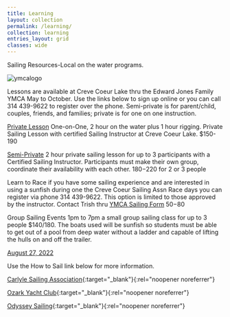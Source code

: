 ```yaml
---
title: Learning
layout: collection
permalink: /learning/
collection: learning
entries_layout: grid
classes: wide
---
```

Sailing Resources-Local on the water programs.

![ymcalogo](https://user-images.githubusercontent.com/83256703/167182152-3c2e45e4-ba3e-4b3f-875c-cdf4e2163397.png)

Lessons are available at Creve Coeur Lake thru the Edward Jones Family YMCA May to October. Use the links below to sign up online or you can call 314 439-9622 to register over the phone. Semi-private is for parent/child, couples, friends, and families; private is for one on one instruction. 

[Private Lesson](https://operations.daxko.com/Online/4034/ProgramsV2/OfferingDetails.mvc?program_id=TMP12156&offering_id=SES838988&location_id=B210&filter=H4sIAAAAAAAEAG1Sy27DIBD8lz07EiZNqnLsN-QWVYjA2l3VhghwIyvKvxfs-NVW8gHPLLOzs9xBBekqEHdonUEQ4LGmEL2K5Kx0Wnc-yAvGG6KFAkJUPqYqzjjfscOOHU9lKV72grHEojUrrixPfC8Ob-mDRwFaRayd7yWZAMJ2TVNA4_TYaMDO8M5LBh8FuKpCT7aWsb9iZhK2MZZxELwAsrrpDEqySkf6RvlsQ_lapZqA_9RMbZcSo_qcQ-qKZjIXqUXpla0nByZJb4AL-fgpMzxPNDunWefqXe1Vu0K-sL85n0eGoKiBxWKlNMaER9_h2sFMnO_zDthhnXpaw5Dzwpd8wx__8K-bre0H_nfQy8yzhefqqKWkwll6FC7rnWEXtPOYFK1qcXosg0Leqaoi-um2dm0OKThn5x20OGbExmNnKY7_jx_Y8ylMpgIAAA2) One-on-One, 2 hour on the water plus 1 hour rigging. Private Sailing Lesson with certified Sailing Instructor at Creve Coeur Lake. $150-190

[Semi-Private](https://operations.daxko.com/Online/4034/ProgramsV2/OfferingDetails.mvc?offering_id=SES838989&program_id=TMP12156&location_id=B210&filter=H4sIAAAAAAAEAG1Sy26DMBD8lz0TyXZKqvIPlXrghirLMQtdFezINo1QlH-vgfBqKnGAmd3Z2VluoLy0FWQ3aG2JkIHDmnxwKpA10mrdOS_PGK6IBhLwQbkQqwQT4sDSAzvlnGcvrxljkUVTbjjOc3HM0rf4wD0BrQLW1vWSSg-Z6ZomgcbqadAGs1WFjkwtQ3_BiBafyd7UgEMmEiCjm65ESUbpQD8oHyNoaKtU4_GfmnnkWlKqfsggTsVyNhGoRemUqWcHZZTeAWdy4UsO8LNzWnQuztZOtSNSQP7-wQVPTxD7v7G_WreuPRutlMYQ0eA63PpYiOK2XIGl29zjIcakV56LHX964vd3O47837jXzRcLj-NRS1FFsPhb2EGvmITHjqhqVIvDpqoK6OYmbdshIW-tWQ7Q4hQQm147Q2H6vv8C8F-SrJ8CAAA1) 2 hour private sailing lesson for up to 3 participants with a Certified Sailing Instructor. Participants must make their own group, coordinate their availability with each other. $180-$220 for 2 or 3 people

Learn to Race if you have some sailing experience and are interested in using a sunfish during one the Creve Coeur Sailing Assn Race days you can register via phone 314 439-9622. This option is limited to those approved by the instructor. Contact Trish thru [YMCA Sailing Form](https://forms.gle/pFpF5ZSiJ4YbxYzz9) $50-$80

Group Sailing Events 1pm to 7pm a small group sailing class for up to 3 people $140/180. The boats used will be sunfish so students must be able to get out of a pool from deep water without a ladder and capable of lifting the hulls on and off the trailer.

[August 27, 2022](https://operations.daxko.com/Online/4034/ProgramsV2/OfferingDetails.mvc?offering_id=SES852231&program_id=TMP12156&location_id=B210&filter=H4sIAAAAAAAEAG1Sy26DMBD8lz0TyTjKo_6HSj1wQ5Xl2Au1iu3INo1QlH-vHQKEphIHmNmdnZ3lCiJw1wC7gnEKgYHHVofoRdTOcidl7wM_YbwgWiggROFjqqKE0g05bOixKg-MHhghiUWrZu64IbSiW7Z7Sw_cCpAiYuv8wLUKwGzfdQV0To6DnjDXNOi1bXkczpjQ-rNYm8o4MFqAtrLrFXJthYz6B_ljhM5tjegC_lMzjVxKlBhyBmkqqslE1Aa5F7adHKgkvQJO2scvnuFX53rWOXvXemHuSA3V-0dJy90eUv83Dhfnl7Uno42QGBMafY_PPmaivs5XILvn3MtyTHrhS7ri9y_8-m7bO_837mXz2cLjeNropEJJ-i1c1qtH4XtHUrXCYN5UNBH91CSdyQkF5-x8AINjQGR87a2O4_ftFzCeWnefAgAA0)


Use the How to Sail link below for more information.

[Carlyle Sailing Association](https://csa-sailing.org){:target="_blank"}{:rel="noopener noreferrer"}

[Ozark Yacht Club](https://ozarkyachtclub.com){:target="_blank"}{:rel="noopener noreferrer"} 

[Odyssey Sailing](https://www.odysseysailing.com){:target="_blank"}{:rel="noopener noreferrer"} 



